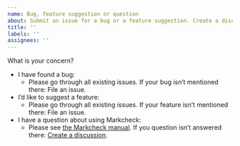 ```yaml
---
name: Bug, feature suggestion or question
about: Submit an issue for a bug or a feature suggestion. Create a discussion if you have a question.
title: ''
labels: ''
assignees: ''
---
```


What is your concern?

* I have found a bug:
  * Please go through all existing issues. If your bug isn’t mentioned there: File an issue.
* I’d like to suggest a feature:
  * Please go through all existing issues. If your feature isn’t mentioned there: File an issue.
* I have a question about using Markcheck:
  * Please see [the Markcheck manual](https://github.com/rauschma/markcheck/tree/main/doc/manual). If you question isn’t answered there: [Create a discussion](https://github.com/rauschma/markcheck/discussions).
